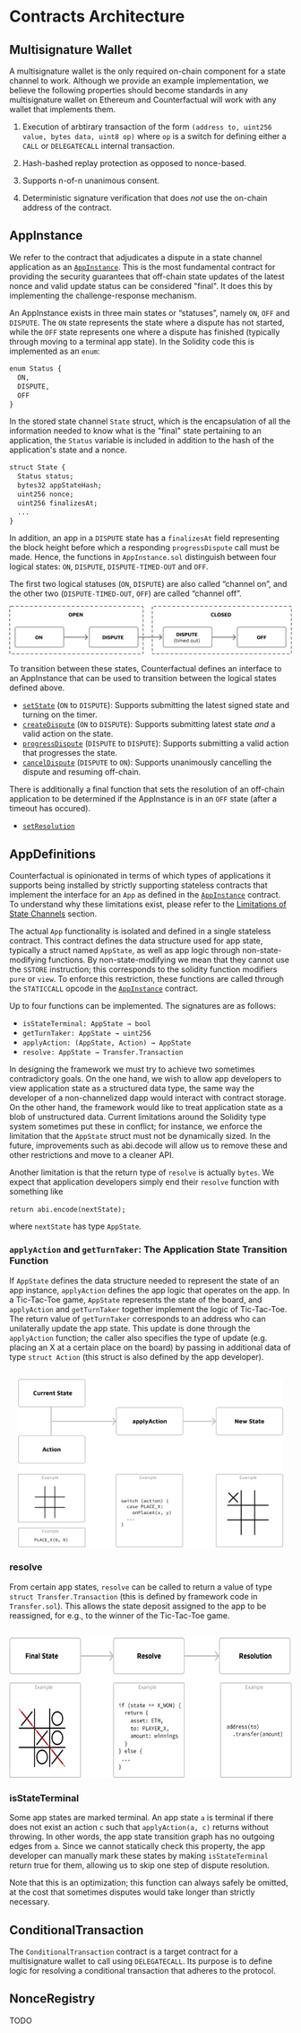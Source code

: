 # Contracts Architecture

## Multisignature Wallet

A multisignature wallet is the only required on-chain component for a state channel to work. Although we provide an example implementation, we believe the following properties should become standards in any multisignature wallet on Ethereum and Counterfactual will work with any wallet that implements them.

1. Execution of arbtirary transaction of the form `(address to, uint256 value, bytes data, uint8 op)` where `op` is a switch for defining either a `CALL` or `DELEGATECALL` internal transaction.

2. Hash-bashed replay protection as opposed to nonce-based.

3. Supports n-of-n unanimous consent.

4. Deterministic signature verification that does _not_ use the on-chain address of the contract.

## AppInstance

We refer to the contract that adjudicates a dispute in a state channel application as an [`AppInstance`](#appinstance). This is the most fundamental contract for providing the security guarantees that off-chain state updates of the latest nonce and valid update status can be considered "final". It does this by implementing the challenge-response mechanism.

An AppInstance exists in three main states or “statuses”, namely `ON`, `OFF` and `DISPUTE`. The `ON` state represents the state where a dispute has not started, while the `OFF` state represents one where a dispute has finished (typically through moving to a terminal app state). In the Solidity code this is implemented as an `enum`:

```solidity
enum Status {
  ON,
  DISPUTE,
  OFF
}
```

In the stored state channel `State` struct, which is the encapsulation of all the information needed to know what is the "final" state pertaining to an application, the `Status` variable is included in addition to the hash of the application's state and a nonce.

```solidity
struct State {
  Status status;
  bytes32 appStateHash;
  uint256 nonce;
  uint256 finalizesAt;
  ...
}
```

In addition, an app in a `DISPUTE` state has a `finalizesAt` field representing the block height before which a responding `progressDispute` call must be made. Hence, the functions in `AppInstance.sol` distinguish between four logical states: `ON`, `DISPUTE`, `DISPUTE-TIMED-OUT` and `OFF`.

The first two logical statuses (`ON`, `DISPUTE`) are also called “channel on”, and the other two (`DISPUTE-TIMED-OUT`, `OFF`) are called “channel off”.

![statechannel statuses](./img/statechannel-statuses.svg)

To transition between these states, Counterfactual defines an interface to an AppInstance that can be used to transition between the logical states defined above.

- [`setState`](https://github.com/counterfactual/monorepo/blob/master/packages/contracts/contracts/AppInstance.sol#L161) (`ON` to `DISPUTE`): Supports submitting the latest signed state and turning on the timer.
- [`createDispute`](https://github.com/counterfactual/monorepo/blob/master/packages/contracts/contracts/AppInstance.sol#L214) (`ON` to `DISPUTE`): Supports submitting latest state _and_ a valid action on the state.
- [`progressDispute`](https://github.com/counterfactual/monorepo/blob/master/packages/contracts/contracts/AppInstance.sol#L301) (`DISPUTE` to `DISPUTE`): Supports submitting a valid action that progresses the state.
- [`cancelDispute`](https://github.com/counterfactual/monorepo/blob/master/packages/contracts/contracts/AppInstance.sol#L359) (`DISPUTE` to `ON`): Supports unanimously cancelling the dispute and resuming off-chain.

There is additionally a final function that sets the resolution of an off-chain application to be determined if the AppInstance is in an `OFF` state (after a timeout has occured).

- [`setResolution`](https://github.com/counterfactual/monorepo/blob/master/packages/contracts/contracts/AppInstance.sol#L387)

## AppDefinitions

Counterfactual is opinionated in terms of which types of applications it supports being installed by strictly supporting stateless contracts that implement the interface for an `App` as defined in the [`AppInstance`](#appinstance) contract. To understand why these limitations exist, please refer to the [Limitations of State Channels](#limitations) section.

The actual `App` functionality is isolated and defined in a single stateless contract. This contract defines the data structure used for app state, typically a struct named `AppState`, as well as app logic through non-state-modifying functions. By non-state-modifying we mean that they cannot use the `SSTORE` instruction; this corresponds to the solidity function modifiers `pure` or `view`. To enforce this restriction, these functions are called through the `STATICCALL` opcode in the [`AppInstance`](#appinstance) contract.

Up to four functions can be implemented. The signatures are as follows:

- `isStateTerminal: AppState → bool`
- `getTurnTaker: AppState → uint256`
- `applyAction: (AppState, Action) → AppState`
- `resolve: AppState → Transfer.Transaction`

In designing the framework we must try to achieve two sometimes contradictory goals. On the one hand, we wish to allow app developers to view application state as a structured data type, the same way the developer of a non-channelized dapp would interact with contract storage. On the other hand, the framework would like to treat application state as a blob of unstructured data. Current limitations around the Solidity type system sometimes put these in conflict; for instance, we enforce the limitation that the `AppState` struct must not be dynamically sized. In the future, improvements such as abi.decode will allow us to remove these and other restrictions and move to a cleaner API.

Another limitation is that the return type of `resolve` is actually `bytes`. We expect that application developers simply end their `resolve` function with something like

`return abi.encode(nextState);`

where `nextState` has type `AppState`.

### `applyAction` and `getTurnTaker`: The Application State Transition Function

If `AppState` defines the data structure needed to represent the state of an app instance, `applyAction` defines the app logic that operates on the app. In a Tic-Tac-Toe game, `AppState` represents the state of the board, and `applyAction` and `getTurnTaker` together implement the logic of Tic-Tac-Toe. The return value of `getTurnTaker` corresponds to an address who can unilaterally update the app state. This update is done through the `applyAction` function; the caller also specifies the type of update (e.g. placing an X at a certain place on the board) by passing in additional data of type `struct Action` (this struct is also defined by the app developer).

<center>
    <br />
    <img src="./img/applyAction.svg" height="300">
    <br />
</center>

### resolve

From certain app states, `resolve` can be called to return a value of type `struct Transfer.Transaction` (this is defined by framework code in `Transfer.sol`). This allows the state deposit assigned to the app to be reassigned, for e.g., to the winner of the Tic-Tac-Toe game.

<center>
    <br/>
    <img src="./img/resolve.svg" height="250">
    <br/>
</center>

### isStateTerminal

Some app states are marked terminal. An app state `a` is terminal if there does not exist an action `c` such that `applyAction(a, c)` returns without throwing. In other words, the app state transition graph has no outgoing edges from `a`. Since we cannot statically check this property, the app developer can manually mark these states by making `isStateTerminal` return true for them, allowing us to skip one step of dispute resolution.

Note that this is an optimization; this function can always safely be omitted, at the cost that sometimes disputes would take longer than strictly necessary.

## ConditionalTransaction

The `ConditionalTransaction` contract is a target contract for a multisignature wallet to call using `DELEGATECALL`. Its purpose is to define logic for resolving a conditional transaction that adheres to the protocol.

## NonceRegistry

TODO
